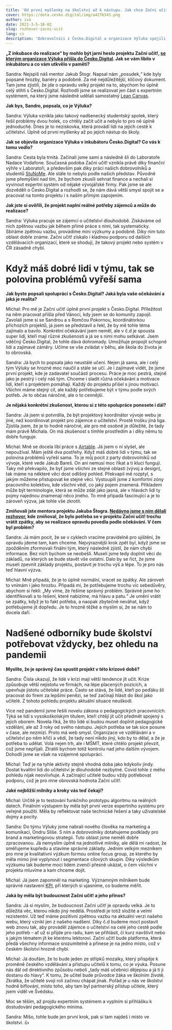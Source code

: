 ```yaml
---
title: 'Od první myšlenky na školství až k nástupu. Jak chce Začni učit! změnit svět pedagogů?'
cover: https://data.cesko.digital/img/a427b343.png
author: iva
date: 2021-3-5-18-02
slug: rozhovor-zacni-ucit
lang: cs
description: 'Dobrovolníci z Česko.Digital a organizace Výluka spojili síly a začali spolupracovat na projektu Začni učit!. Pro zájemce o učitelství vytvoří expertní systém, který je cestou za katedru srozumitelně provede. Jak poznat, kdy se v rozjetém projektu vrátit o krok zpátky, a kdy naopak tlačit dopředu? Nejen o tomto rozhodování jsme se bavili se šéfkou organizace Výluka Sandrou Ort Feyglovou a dobrovolnickým koordinátorem projektu Michalem Voráčem z Česko.Digital.'
---
```


**„Z inkubace do realizace“ by mohlo být jarní heslo projektu Začni učit!, [se kterým organizace Výluka přišla do Česko.Digital](https://blog.cesko.digital/2021/02/zacnete-ucit). Jak se vám líbilo v inkubátoru a co vám utkvělo v paměti?**

Sandra: Nejspíš náš mentor Jakub Štogr. Napsal nám „posudek,“ kde byly popsané hrozby, bariéry a podobně. Za mě nejdůležitější, klíčový dokument. Tam jsme zjistili, že jde o opravdu velký projekt na to, abychom ho úplně celý stihli s Česko.Digital. Rozhodli jsme se realizovat jen část s expertním systémem, na který jsme následně udělali samostatný [Lean Canvas](https://leanstack.com/leancanvas).

**Jak bys, Sandro, popsala, co je Výluka?**

Sandra: Výluka vznikla jako takový nadšenecký studentský spolek, který řešil problémy dvou holek, co chtěly začít učit a nebylo to pro ně úplně jednoduché. Dnes je to neziskovka, která provádí lidi na jejich cestě k učitelství. Úplně od první myšlenky až po jejich nástup do školy.

**Jak se objevila organizace Výluka v inkubátoru Česko.Digital? Co vás k tomu vedlo?**

Sandra: Cesta byla trnitá. Začínali jsme sami a následně šli do Laboratoře Nadace Vodafone. Současná podoba Začni učit! vznikla právě díky finanční výhře v Laboratoři, a především pak díky práci našich dobrovolníků a studentů [StuNoMe](http://novamedia.ff.cuni.cz/). Ale stále to nebylo podle našich představ. Původně jsme přemýšleli nad tím, že bychom zkusili sehnat finance a nechali si vyvinout expertní systém od nějaké vývojářské firmy. Pak jsme se ale dozvěděli o Česko.Digital a rozhodli se, že nám dává větší smysl spojit se a pracovat na tomto projektu i s naším přímým zapojením. 

**Jak jste si ověřili, že projekt naplní reálné potřeby zájemců a může do realizace?**

Sandra: Výluka pracuje se zájemci o učitelství dlouhodobě. Získáváme od nich zpětnou vazbu jak během přímé práce s nimi, tak systematicky. Sbíráme zpětnou vazbu, provádíme mini výzkumy a podobně. Díky nim tuto oblast dobře známe. Začni učit! získalo i kladnou podporu od dalších vzdělávacích organizací, které se shodují, že takový projekt nebo systém v ČR zásadně chybí. 

Když máš dobré lidi v týmu, tak se polovina problémů vyřeší sama
================================================================

**Jak byste popsali spolupráci s Česko.Digital? Jaká byla vaše očekávání a jaká je realita?**

Michal: Pro mě je Začni učit! úplně první projekt s Česko.Digital. Příležitost na něm pracovat přišla před Vánoci, kdy jsem se do komunity zapojil. Zavolali jsme si se Sandrou a s Romčou Pokornou, koordinátorkou příchozích projektů, já jsem se představil a řekl, že by mě tohle téma zajímalo a bavilo. Konkrétní očekávání jsem neměl, ale v č.d je spousta super lidí, kteří mají různé zkušenosti a já se s nimi mohu setkávat. Jsem vděčný Česko.Digital, že tohle dává dohromady. Umožňuje propojit schopné lidi a zajímavé záměry. Učíme se vše zvládat v běhu, ale škola do života je to obrovská. 

Sandra: Já bych to popsala jako neustálé učení. Nejen já sama, ale i celý tým Výluky se hrozně moc naučil a stále se učí. Je i zajímavé vidět, že jsme první projekt, kde je zadavatel součástí procesu. Práce je moc pestrá, stejně jako je pestrý i celý náš tým. Chceme i sladit různá očekávání a motivace lidí, kteří s projektem pomáhají. Každý do projektu přišel s jinou motivací. Všichni máme stejný cíl, ale každý potřebujeme být v týmu podle svých potřeb. Je to občas náročné, ale o to cennější.  

**Je nějaká konkrétní zkušenost, kterou si z této spolupráce ponesete i dál?**

Sandra: Já jsem si potvrdila, že být projektový koordinátor vývoje webu je jiné, než koordinovat projekt pro zájemce o učitelství. Prostě trošku jiná liga. Zjistila jsem, že je to hodně náročné, ale pro mě osobně je důležité, že tady mám právě Michala. On má zkušenost s tímhle prostředím a i díky němu to dobře funguje.

Michal: Mně se docela líbí práce s [Airtable](https://airtable.com/). Já jsem o ní slyšel, ale nepoužíval. Mám ještě dva postřehy. Když máš dobré lidi v týmu, tak se polovina problémů vyřeší sama. To je můj pocit z party dobrovolníků od vývoje, které vede Jakub Bareš. On ani nemusí moc říkat a ti kluci fungují. Taky mě překvapilo, že byť jsme všichni ze stejné oblasti (vývoj a design), tak máme na některé věci dost odlišný pohled. Překvapil mě rozptyl, s jakým můžeme přistupovat ke stejné věci. Vystoupili jsme z komfortní zóny pracovního kolektivu, kde všichni vědí, co jaký pojem znamená. Příkladem může být terminologie, která se může zdát jako jasná, ale v hlavách lidí ty pojmy najednou znamenají něco jiného. To mně připadá fascinující a je to zároveň výzva, jak tohle vše zkrotit.

**Zmiňovali jste mentora projektu Jakuba Štogra. [Nedávno jsme s ním dělali rozhovor](https://blog.cesko.digital/2021/02/rozhovor-inkubator), kde zmiňoval, že bylo potřeba se v projektu Začni učit! trochu vrátit zpátky, aby se realizace opravdu povedla podle očekávání. V čem byl problém?**

Sandra: Já mám pocit, že se v cyklech vracíme pravidelně pro ujištění, že opravdu jdeme tam, kam chceme. Nejvýraznější krok zpět byl, když jsme se zpožděním zformovali finální tým, který následně zjistil, že nám chybí informace. Bez nich bychom se neobešli. Museli jsme tedy doplnit věci do základů, na kterých se bude stavět vše ostatní. Dalo by se říct, že jsme museli zpevnit základy projektu, postavit je trochu výš a lépe. To je pro nás teď hlavní výzva. 

Michal: Mně připadá, že je to úplně normální, vracet se zpátky. Ale zároveň to vnímám i jako hrozbu. Připadá mi, že potřebujeme trochu víc sebedůvěry, abychom si řekli: „My víme, že řešíme správný problém. Správně jsme ho identifikovali a to řešení, které nabízíme, má hlavu a patu.“ Je umění vrátit se zpátky, když je to fakt potřeba, a naopak zbytečně neváhat, když potřebujeme jít dopředu. Je to hrozně těžké a myslím si, že se nám to docela daří.

Nadšené odborníky bude školství potřebovat vždycky, bez ohledu na pandemii
==========================================================================

**Myslíte, že je správný čas spustit projekt v této krizové době?**

Sandra: Čísla ukazují, že lidé v krizi mají větší tendence jít učit. Krize způsobuje větší nejistotu ve firmách, na lépe placených pozicích, a upevňuje jistotu učitelské práce. Často se stává, že lidé, kteří po peďáku šli pracovat do firem za lepšími penězi, se teď začínají hlásit do škol jako učitelé. Z tohoto pohledu projektu aktuální situace neuškodí.

Více než pandemii jsme řešili novelu zákona o pedagogických pracovnících. Týká se lidí s vysokoškolským titulem, kteří chtějí jít učit předmět spojený s jejich oborem. Novela říká, že tito lidé si budou muset doplnit pedagogické vzdělání, ale až 3 roky od svého nástupu. Jejich potřeba se tak sice posune v čase, ale nezmizí. Proto má web smysl. Organizace ve vzdělávání a v učitelství po něm křičí a vědí, že tady není nikdo jiný, kdo by to dělal, a že je potřeba to udělat. Volá nejen trh, ale i MŠMT, které chtělo projekt převzít, což jsme nepřijali. Ztratili bychom totiž kontrolu nad jeho dalším vývojem. Dohodli jsme se však na vzájemné spolupráci.

Michal: Teď je na tyhle aktivity stejně vhodná doba jako kdykoliv jindy. Dostat kvalitní lidi do učitelství je dlouhodobě nezbytné. Covid tohle z mého pohledu nijak neovlivňuje. A začínající učitelé budou vždy potřebovat podporu, což je pro mne obrovská hodnota Začni učit!.

**Jaké nejbližší milníky a kroky vás teď čekají?**

Michal: Určitě je to testování funkčního prototypu algoritmu na reálných datech. Finálním výstupem by měla být první verze expertního systému pro veřejné použití. Měla by reflektovat naše technické řešení a taky uživatelské dojmy a pocity.

Sandra: Do týmu Výluky jsme nabrali nového člověka na marketing a komunikaci, Ondru Sliše. S ním a dobrovolníky dotahujeme podklady pro brand a marketingovou strategii. Tuto oblast jsme neměli dobře zpracovanou. Já nemyslím úplně na jednotlivé milníky, ale dělá mi radost, že směřujeme kupředu a stavíme správné základy. Jedním velkým mezníkem pro mne je kvalitativní výzkum formou online focus group, ze kterého by měla mimo jiné vyplynout i segmentace cílových skupin. Díky výsledkům výzkumu tak budeme moci lidem zvenčí přesně ukázat, o čem všichni v projektu mluvíme a kam chceme dojít.

Michal: Já jsem zapomněl na marketing. Významným milníkem bude správné nastavení [KPI](https://cs.wikipedia.org/wiki/Kl%C3%AD%C4%8Dov%C3%A9_ukazatele_v%C3%BDkonnosti), při kterých si ujasníme, co budeme měřit.

**Jaká by měla být budoucnost Začni učit! a jeho přínos?**

Sandra: Já si myslím, že budoucnost Začni učit! je opravdu velká. Je to důležitá věc, kterou nikdo jiný nedělá. Prostředí je totiž složité a velmi rezistentní. Už teď máme pozitivní zpětnou vazbu na aktuální verzi našeho webu, který vznikl jen z našeho nadšení. Díky č.d budeme moct postavit web znovu tak, aby prováděl zájemce o učitelství na celé jeho cestě podle jeho potřeb – ať už si přijde pro radu, kam se přihlásit, čí kurz navštívit nebo s jakým tématem jít ke kterému lektorovi. Začni učit! bude platforma, která předá všechny informace srozumitelně a přinese je na jedno místo, což v českém školství hrozně chybí.

Michal: Já doufám, že to bude jeden ze střípků mozaiky, který přispěje k proměně českého vzdělávání a přístupu učitelů k tomu, co je výuka. Posune nás dál od direktivního způsobu neboli „tady máš učebnici dějepisu a já ti ji dostanu do hlavy“. K tomu, že učitel bude průvodce žáka ve školním životě. Zkrátka, že učitelé svoji roli začnou chápat jinak. Pořád je u nás ve školství hodně biflování, místo toho, aby tam byl partnerský přístup učitele, který jsem viděl ve Švédsku.

Moc se těším, až projdu expertním systémem a vyplním si přihlášku k dostudování pedagogického minima.

Sandra: Míšo, tohle bude jen první krok, pak si tam najdeš i místo ve školství. 👍